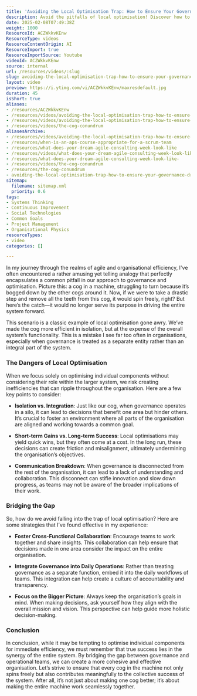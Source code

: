 ```yaml
---
title: 'Avoiding the Local Optimisation Trap: How to Ensure Your Governance Drives Organisational Success'
description: Avoid the pitfalls of local optimisation! Discover how to align governance with organisational goals for true efficiency and success in your team.
date: 2025-02-08T07:49:38Z
weight: 1000
ResourceId: ACZWkkvKEnw
ResourceType: videos
ResourceContentOrigin: AI
ResourceImport: true
ResourceImportSource: Youtube
videoId: ACZWkkvKEnw
source: internal
url: /resources/videos/:slug
slug: avoiding-the-local-optimisation-trap-how-to-ensure-your-governance-drives-organisational-success-ACZWkkvKEnw
layout: video
preview: https://i.ytimg.com/vi/ACZWkkvKEnw/maxresdefault.jpg
duration: 45
isShort: true
aliases:
- /resources/ACZWkkvKEnw
- /resources/videos/avoiding-the-local-optimisation-trap-how-to-ensure-your-governance-drives-organisational-success-ACZWkkvKEnw
- /resources/videos/avoiding-the-local-optimisation-trap-how-to-ensure-your-governance-drives-organisational-success
- /resources/videos/the-cog-conundrum
aliasesArchive:
- /resources/videos/avoiding-the-local-optimisation-trap-how-to-ensure-your-governance-drives-organisational-success
- /resources/when-is-an-aps-course-appropriate-for-a-scrum-team
- /resources/what-does-your-dream-agile-consulting-week-look-like
- /resources/videos/what-does-your-dream-agile-consulting-week-look-like-
- /resources/what-does-your-dream-agile-consulting-week-look-like-
- /resources/videos/the-cog-conundrum
- /resources/the-cog-conundrum
- avoiding-the-local-optimisation-trap-how-to-ensure-your-governance-drives-organisational-success-ACZWkkvKEnw
sitemap:
  filename: sitemap.xml
  priority: 0.6
tags:
- Systems Thinking
- Continuous Improvement
- Social Technologies
- Common Goals
- Project Management
- Organisational Physics
resourceTypes:
- video
categories: []

---
```

In my journey through the realms of agile and organisational efficiency, I've often encountered a rather amusing yet telling analogy that perfectly encapsulates a common pitfall in our approach to governance and optimisation. Picture this: a cog in a machine, struggling to turn because it’s bogged down by the other cogs around it. Now, if we were to take a drastic step and remove all the teeth from this cog, it would spin freely, right? But here’s the catch—it would no longer serve its purpose in driving the entire system forward. 

This scenario is a classic example of local optimisation gone awry. We’ve made the cog more efficient in isolation, but at the expense of the overall system’s functionality. This is a mistake I see far too often in organisations, especially when governance is treated as a separate entity rather than an integral part of the system.

### The Dangers of Local Optimisation

When we focus solely on optimising individual components without considering their role within the larger system, we risk creating inefficiencies that can ripple throughout the organisation. Here are a few key points to consider:

- **Isolation vs. Integration**: Just like our cog, when governance operates in a silo, it can lead to decisions that benefit one area but hinder others. It’s crucial to foster an environment where all parts of the organisation are aligned and working towards a common goal.

- **Short-term Gains vs. Long-term Success**: Local optimisations may yield quick wins, but they often come at a cost. In the long run, these decisions can create friction and misalignment, ultimately undermining the organisation’s objectives.

- **Communication Breakdown**: When governance is disconnected from the rest of the organisation, it can lead to a lack of understanding and collaboration. This disconnect can stifle innovation and slow down progress, as teams may not be aware of the broader implications of their work.

### Bridging the Gap

So, how do we avoid falling into the trap of local optimisation? Here are some strategies that I’ve found effective in my experience:

- **Foster Cross-Functional Collaboration**: Encourage teams to work together and share insights. This collaboration can help ensure that decisions made in one area consider the impact on the entire organisation.

- **Integrate Governance into Daily Operations**: Rather than treating governance as a separate function, embed it into the daily workflows of teams. This integration can help create a culture of accountability and transparency.

- **Focus on the Bigger Picture**: Always keep the organisation’s goals in mind. When making decisions, ask yourself how they align with the overall mission and vision. This perspective can help guide more holistic decision-making.

### Conclusion

In conclusion, while it may be tempting to optimise individual components for immediate efficiency, we must remember that true success lies in the synergy of the entire system. By bridging the gap between governance and operational teams, we can create a more cohesive and effective organisation. Let’s strive to ensure that every cog in the machine not only spins freely but also contributes meaningfully to the collective success of the system. After all, it’s not just about making one cog better; it’s about making the entire machine work seamlessly together.
